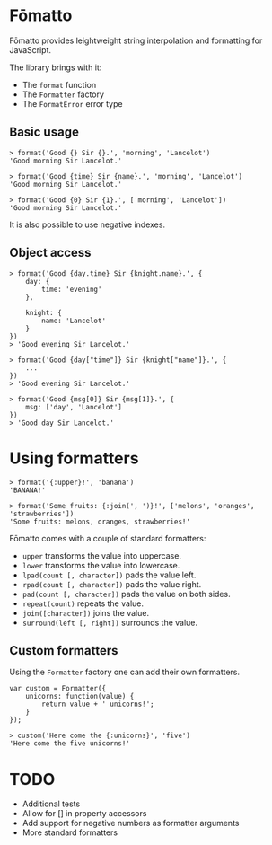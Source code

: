 Fōmatto
=======

Fōmatto provides leightweight string interpolation and formatting for
JavaScript.

The library brings with it:

- The `format` function
- The `Formatter` factory
- The `FormatError` error type

## Basic usage

    > format('Good {} Sir {}.', 'morning', 'Lancelot')
    'Good morning Sir Lancelot.'
    
    > format('Good {time} Sir {name}.', 'morning', 'Lancelot')
    'Good morning Sir Lancelot.'

    > format('Good {0} Sir {1}.', ['morning', 'Lancelot'])
    'Good morning Sir Lancelot.'

It is also possible to use negative indexes.

## Object access

    > format('Good {day.time} Sir {knight.name}.', {
        day: {
            time: 'evening'
        },

        knight: {
            name: 'Lancelot'
        }
    })
    > 'Good evening Sir Lancelot.'

    > format('Good {day["time"]} Sir {knight["name"]}.', {
        ...
    })
    > 'Good evening Sir Lancelot.'

    > format('Good {msg[0]} Sir {msg[1]}.', {
        msg: ['day', 'Lancelot']
    })
    > 'Good day Sir Lancelot.'

# Using formatters

    > format('{:upper}!', 'banana')
    'BANANA!'

    > format('Some fruits: {:join(', ')}!', ['melons', 'oranges', 'strawberries'])
    'Some fruits: melons, oranges, strawberries!'

Fōmatto comes with a couple of standard formatters:
    
- `upper` transforms the value into uppercase.
- `lower` transforms the value into lowercase.
- `lpad(count [, character])` pads the value left.
- `rpad(count [, character])` pads the value right.
- `pad(count [, character])` pads the value on both sides.
- `repeat(count)` repeats the value.
- `join([character])` joins the value.
- `surround(left [, right])` surrounds the value.

## Custom formatters

Using the `Formatter` factory one can add their own formatters.

    var custom = Formatter({
        unicorns: function(value) {
            return value + ' unicorns!';
        }
    });

    > custom('Here come the {:unicorns}', 'five')
    'Here come the five unicorns!'

# TODO

- Additional tests
- Allow for [] in property accessors
- Add support for negative numbers as formatter arguments
- More standard formatters

